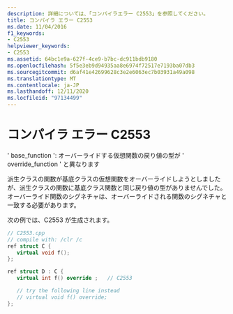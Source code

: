 ```yaml
---
description: 詳細については、「コンパイラエラー C2553」を参照してください。
title: コンパイラ エラー C2553
ms.date: 11/04/2016
f1_keywords:
- C2553
helpviewer_keywords:
- C2553
ms.assetid: 64bc1e9a-627f-4ce9-b7bc-dc911bdb9180
ms.openlocfilehash: 5f5e3eb9d94935aa8e6974f72517e7193ba07db3
ms.sourcegitcommit: d6af41e42699628c3e2e6063ec7b03931a49a098
ms.translationtype: MT
ms.contentlocale: ja-JP
ms.lasthandoff: 12/11/2020
ms.locfileid: "97134499"
---
```

# <a name="compiler-error-c2553"></a>コンパイラ エラー C2553

' base_function ': オーバーライドする仮想関数の戻り値の型が ' override_function ' と異なります

派生クラスの関数が基底クラスの仮想関数をオーバーライドしようとしましたが、派生クラスの関数に基底クラス関数と同じ戻り値の型がありませんでした。  オーバーライド関数のシグネチャは、オーバーライドされる関数のシグネチャと一致する必要があります。

次の例では、C2553 が生成されます。

```cpp
// C2553.cpp
// compile with: /clr /c
ref struct C {
   virtual void f();
};

ref struct D : C {
   virtual int f() override ;   // C2553

   // try the following line instead
   // virtual void f() override;
};
```
